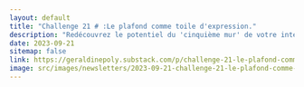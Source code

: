 ```yaml
---
layout: default
title: "Challenge 21 # :Le plafond comme toile d'expression."
description: "Redécouvrez le potentiel du 'cinquième mur' de votre intérieur : le plafond. Découvrez des astuces et inspirations pour métamorphoser et valoriser votre espace. De la splendeur des fresques historiques à l'harmonie nordique, en passant par les jeux de couleurs et matériaux, plongez dans l'univers du design de plafond et créez un espace qui vous ressemble. Conseils d'éclairage, choix de teintes et bien plus encore. Transformez, innovez et surprenez avec votre plafond."
date: 2023-09-21
sitemap: false
link: https://geraldinepoly.substack.com/p/challenge-21-le-plafond-comme-toile
image: src/images/newsletters/2023-09-21-challenge-21-le-plafond-comme-toile-dexpression.jpg
---
```

